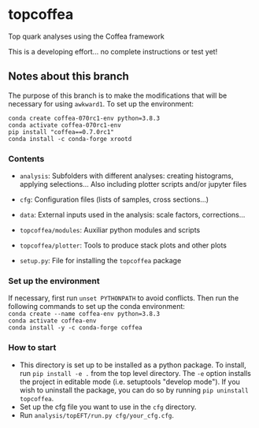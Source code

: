 # topcoffea
Top quark analyses using the Coffea framework

This is a developing effort... no complete instructions or test yet!

## Notes about this branch

The purpose of this branch is to make the modifications that will be necessary for using `awkward1`. To set up the environment:  
```
conda create coffea-070rc1-env python=3.8.3
conda activate coffea-070rc1-env
pip install "coffea==0.7.0rc1"
conda install -c conda-forge xrootd
```

### Contents
- `analysis`:
   Subfolders with different analyses: creating histograms, applying selections...
   Also including plotter scripts and/or jupyter files

- `cfg`:
  Configuration files (lists of samples, cross sections...)

- `data`:
  External inputs used in the analysis: scale factors, corrections...

- `topcoffea/modules`:
  Auxiliar python modules and scripts

- `topcoffea/plotter`:
  Tools to produce stack plots and other plots

- `setup.py`: File for installing the `topcoffea` package

### Set up the environment 
If necessary, first run `unset PYTHONPATH` to avoid conflicts. Then run the following commands to set up the conda environment:  
`conda create --name coffea-env python=3.8.3`  
`conda activate coffea-env`  
`conda install -y -c conda-forge coffea`  

### How to start
- This directory is set up to be installed as a python package. To install, run `pip install -e .` from the top level directory. The `-e` option installs the project in editable mode (i.e. setuptools "develop mode"). If you wish to uninstall the package, you can do so by running `pip uninstall topcoffea`.
- Set up the cfg file you want to use in the `cfg` directory.
- Run `analysis/topEFT/run.py cfg/your_cfg.cfg`.
